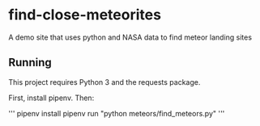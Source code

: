 # find-close-meteorites
A demo site that uses python and NASA data to find meteor landing sites

## Running

This project requires Python 3 and the requests package.

First, install pipenv. Then:

'''
pipenv install
pipenv run "python meteors/find_meteors.py"
'''
